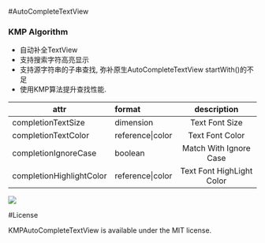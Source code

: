 #AutoCompleteTextView
### KMP Algorithm

* 自动补全TextView
* 支持搜索字符高亮显示
* 支持源字符串的子串查找, 弥补原生AutoCompleteTextView startWith()的不足
* 使用KMP算法提升查找性能.



|attr|format|description|
|---|:---|:---:|
|completionTextSize|dimension|Text Font Size|
|completionTextColor|reference\|color|Text Font Color|
|completionIgnoreCase|boolean|Match With Ignore Case|
|completionHighlightColor|reference\|color|Text Font HighLight Color|




![](https://github.com/andyxialm/KMPAutoCompleteTextView/blob/master/art/Screenshot_sample.png?raw=true)


#License
<p>KMPAutoCompleteTextView is available under the MIT license.</p>
